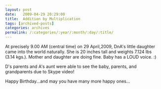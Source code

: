 ```yaml
---
layout: post
date:	2009-04-29 20:29:00
title:  Addition by Multiplication
tags: [archived-posts]
categories: archives
permalink: /:categories/:year/:month/:day/:title/
---
```

At precisely 9.00 AM (central time) on 29 April,2009, DnA's little daughter came into the world naturally. She is 20 inches tall and weights 7.124 lbs (3.14 kgs.). Mother and daughter are doing fine. Baby has a LOUD voice. :)

D's parents and A's aunt were able to see the baby, parents, and grandparents due to Skype video!

Happy Birthday...and may you have many more happy ones...
